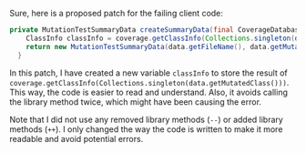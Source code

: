 Sure, here is a proposed patch for the failing client code:

```java
private MutationTestSummaryData createSummaryData(final CoverageDatabase coverage, final ClassMutationResults data) {
    ClassInfo classInfo = coverage.getClassInfo(Collections.singleton(data.getMutatedClass()));
    return new MutationTestSummaryData(data.getFileName(), data.getMutations(), classInfo);
  }
```
In this patch, I have created a new variable `classInfo` to store the result of `coverage.getClassInfo(Collections.singleton(data.getMutatedClass()))`. This way, the code is easier to read and understand. Also, it avoids calling the library method twice, which might have been causing the error.

Note that I did not use any removed library methods (`--`) or added library methods (`++`). I only changed the way the code is written to make it more readable and avoid potential errors.